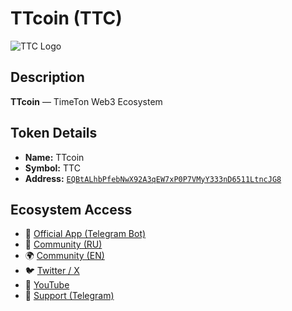 # TTcoin (TTC)

![TTC Logo](https://yellow-narrow-turkey-189.mypinata.cloud/ipfs/bafkreiawjjarslciqs3p5f6ctpj733v4cdoypk4f7zyfqsy4w3zzwpg22m)

## Description
**TTcoin** — TimeTon Web3 Ecosystem

## Token Details
- **Name:** TTcoin
- **Symbol:** TTC
- **Address:** [`EQBtALhbPfebNwX92A3qEW7xP0P7VMyY333nD6511LtncJG8`](https://tonviewer.com/EQBtALhbPfebNwX92A3qEW7xP0P7VMyY333nD6511LtncJG8)

## Ecosystem Access
- 🔗 [Official App (Telegram Bot)](https://t.me/TimeTONbot)
- 💬 [Community (RU)](https://t.me/TimeTONRU)
- 🌍 [Community (EN)](https://t.me/TimeEcosystem)
- 🐦 [Twitter / X](https://x.com/timeinton)
- 🎥 [YouTube](https://www.youtube.com/@TimeinTon)
- 📩 [Support (Telegram)](https://t.me/TimeTonSupbot)

